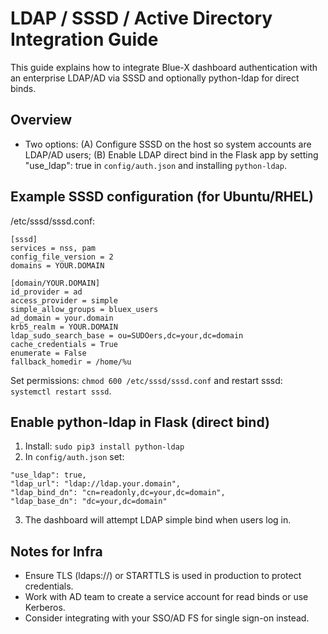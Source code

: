 # LDAP / SSSD / Active Directory Integration Guide

This guide explains how to integrate Blue-X dashboard authentication with an enterprise LDAP/AD via SSSD and optionally python-ldap for direct binds.

## Overview
- Two options: (A) Configure SSSD on the host so system accounts are LDAP/AD users; (B) Enable LDAP direct bind in the Flask app by setting "use_ldap": true in `config/auth.json` and installing `python-ldap`.

## Example SSSD configuration (for Ubuntu/RHEL)
/etc/sssd/sssd.conf:
```
[sssd]
services = nss, pam
config_file_version = 2
domains = YOUR.DOMAIN

[domain/YOUR.DOMAIN]
id_provider = ad
access_provider = simple
simple_allow_groups = bluex_users
ad_domain = your.domain
krb5_realm = YOUR.DOMAIN
ldap_sudo_search_base = ou=SUDOers,dc=your,dc=domain
cache_credentials = True
enumerate = False
fallback_homedir = /home/%u
```
Set permissions: `chmod 600 /etc/sssd/sssd.conf` and restart sssd: `systemctl restart sssd`.

## Enable python-ldap in Flask (direct bind)
1. Install: `sudo pip3 install python-ldap`
2. In `config/auth.json` set:
```
"use_ldap": true,
"ldap_url": "ldap://ldap.your.domain",
"ldap_bind_dn": "cn=readonly,dc=your,dc=domain",
"ldap_base_dn": "dc=your,dc=domain"
```
3. The dashboard will attempt LDAP simple bind when users log in.

## Notes for Infra
- Ensure TLS (ldaps://) or STARTTLS is used in production to protect credentials.
- Work with AD team to create a service account for read binds or use Kerberos.
- Consider integrating with your SSO/AD FS for single sign-on instead.
